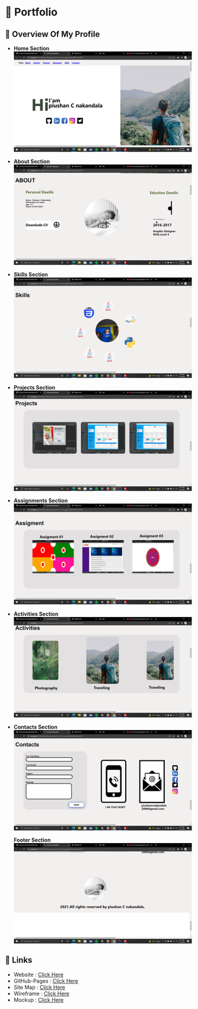 # :beginner: Portfolio

## :rocket: **Overview Of My Profile**

- **Home Section**
  ![Home Section Img](assets/image/home.png)

- **About Section**
  ![About Me Section Img](assets/image/about.png)

- **Skills Section**
  ![My Skill Section Img](assets/image/skills.png)

- **Projects Section**
  ![My Skill Section Img](assets/image/projects.png)

- **Assignments Section**
  ![My Skill Section Img](assets/image/assigments.png)

- **Activities Section**
  ![My Skill Section Img](assets/image/acctivities.png)

- **Contacts Section**
  ![My Skill Section Img](assets/image/contact.png)

  **Footer Section**
  ![My Skill Section Img](assets/image/footer.png)

## :link: **Links**

- Website : [Click Here](https://piushancnakandala.000webhostapp.com/)
- GitHub-Pages : [Click Here](https://github.com/piushanCnakandala/MyProfile)
- Site Map : [Click Here](https://www.gloomaps.com/dYxvknelTE)
- Wireframe : [Click Here](https://wireframe.cc/iMdDaK)
- Mockup : [Click Here](https://www.figma.com/file/hXsyaQkWexRcJbWWupjvuV/Untitled?node-id=0%3A1)
